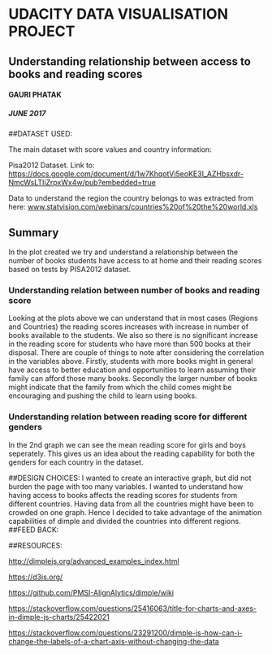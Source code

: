 # UDACITY DATA VISUALISATION PROJECT
## Understanding relationship between access to books and reading scores 

#### GAURI PHATAK

##### JUNE 2017

##DATASET USED: 

The main dataset with score values and country information:

Pisa2012 Dataset. Link to: https://docs.google.com/document/d/1w7KhqotVi5eoKE3I_AZHbsxdr-NmcWsLTIiZrpxWx4w/pub?embedded=true

Data to understand the region the country belongs to was extracted from here:
www.statvision.com/webinars/countries%20of%20the%20world.xls




## Summary

In the plot created we try and understand a relationship between the number of books students have access to at home 
and their reading scores based on tests by PISA2012 dataset.

### Understanding relation between number of books and reading score

Looking at the plots above we can understand that in most cases (Regions and Countries) the reading scores increases 
with increase in number of books available to the students.
We also so there is no significant increase in the reading score for students who have more than 500 books at their disposal.
There are couple of things to note after considering the correlation in the variables above.
Firstly, students with more books might in general have access to better education and opportunities to learn assuming their
family can afford those many books. 
Secondly the larger number of books might indicate that the family from which the child comes might be encouraging and 
pushing the child to learn using books. 

### Understanding relation between reading score for different genders

In the 2nd graph we can see the mean reading score for girls and boys seperately. This gives us an idea about the reading 
capability for both the genders for each country in the dataset. 


##DESIGN CHOICES:
I wanted to create an interactive graph, but did not burden the page with too many variables. I wanted to understand how having access to books affects the reading scores for students from different countries. 
Having data from all the countries might have been to crowded on one graph. Hence I decided to take advantage of the animation capabilities of dimple and divided the countries into different regions.
##FEED BACK:

##RESOURCES:

http://dimplejs.org/advanced_examples_index.html

https://d3js.org/

https://github.com/PMSI-AlignAlytics/dimple/wiki

https://stackoverflow.com/questions/25416063/title-for-charts-and-axes-in-dimple-js-charts/25422021

https://stackoverflow.com/questions/23291200/dimple-js-how-can-i-change-the-labels-of-a-chart-axis-without-changing-the-data
